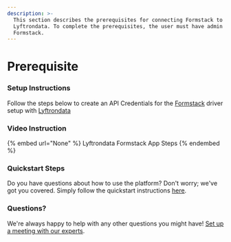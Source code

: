 ```yaml
---
description: >-
  This section describes the prerequisites for connecting Formstack to
  Lyftrondata. To complete the prerequisites, the user must have admin access to
  Formstack.
---
```


# Prerequisite

<mark style="color:blue;"></mark>

### Setup Instructions

Follow the steps below to create an API Credentials for the [Formstack](None) driver setup with [Lyftrondata](https://www.lyftrondata.com)

### Video Instruction

{% embed url="None" %}
Lyftrondata Formstack App Steps
{% endembed %}

### Quickstart Steps

Do you have questions about how to use the platform? Don't worry; we've got you covered. Simply follow the quickstart instructions [here](README.md).

### Questions? <a href="#questions" id="questions"></a>

We're always happy to help with any other questions you might have! [Set up a meeting with our experts](https://www.lyftrondata.com/book-a-meeting/).

